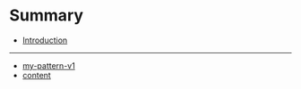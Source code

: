 # Summary

* [Introduction](README.md)

-----
* [my-pattern-v1](speaking/speaking.md)
* [content](speaking/SUMMARY.md)

